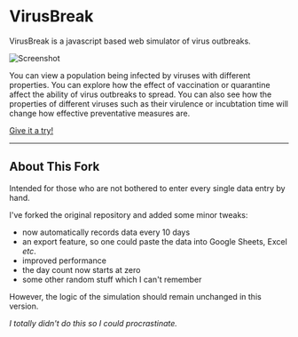 # VirusBreak
VirusBreak is a javascript based web simulator of virus outbreaks.

![Screenshot](www/screenshot.png)

You can view a population being infected by viruses with different properties.  You can explore how the effect of vaccination or quarantine affect the ability of virus outbreaks to spread. You can also see how the properties of different viruses such as their virulence or incubtation time will change how effective preventative measures are.

[Give it a try!](https://abu-co.github.io/virusbreak/www/)

---

## About This Fork

Intended for those who are not bothered to enter every single data entry by hand.

I've forked the original repository and added some minor tweaks: 

+ now automatically records data every 10 days 
+ an export feature, so one could paste the data into Google Sheets, Excel *etc*.  
+ improved performance 
+ the day count now starts at zero 
+ some other random stuff which I can't remember 

However, the logic of the simulation should remain unchanged in this version. 

*I totally didn't do this so I could procrastinate.*


